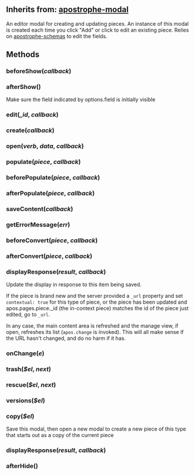## Inherits from: [apostrophe-modal](../apostrophe-modal/browser-apostrophe-modal.md)
An editor modal for creating and updating pieces. An instance of this modal is created
each time you click "Add" or click to edit an existing piece. Relies on
[apostrophe-schemas](https://docs.apostrophecms.org/apostrophe/modules/apostrophe-schemas) to edit the fields.


## Methods
### beforeShow(*callback*)

### afterShow()
Make sure the field indicated by options.field is initially visible
### edit(*_id*, *callback*)

### create(*callback*)

### open(*verb*, *data*, *callback*)

### populate(*piece*, *callback*)

### beforePopulate(*piece*, *callback*)

### afterPopulate(*piece*, *callback*)

### saveContent(*callback*)

### getErrorMessage(*err*)

### beforeConvert(*piece*, *callback*)

### afterConvert(*piece*, *callback*)

### displayResponse(*result*, *callback*)
Update the display in response to this item being saved.

If the piece is brand new and the server provided
a `_url` property and set `contextual: true` for this
type of piece, or the piece has been updated and
apos.pages.piece._id (the in-context piece) matches the
id of the piece just edited, go to `_url`.

In any case, the main content area is refreshed and the manage
view, if open, refreshes its list (`apos.change` is invoked).
This will all make sense if the URL hasn't changed, and do no
harm if it has.
### onChange(*e*)

### trash(*$el*, *next*)

### rescue(*$el*, *next*)

### versions(*$el*)

### copy(*$el*)
Save this modal, then open a new modal to create a new piece of
this type that starts out as a copy of the current piece
### displayResponse(*result*, *callback*)

### afterHide()

